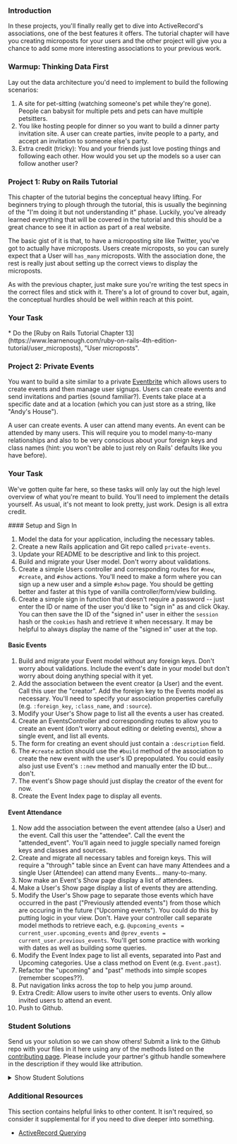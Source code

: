 ### Introduction

In these projects, you'll finally really get to dive into ActiveRecord's associations, one of the best features it offers.  The tutorial chapter will have you creating microposts for your users and the other project will give you a chance to add some more interesting associations to your previous work.

### Warmup: Thinking Data First

Lay out the data architecture you'd need to implement to build the following scenarios:

1. A site for pet-sitting (watching someone's pet while they're gone). People can babysit for multiple pets and pets can have multiple petsitters.
4. You like hosting people for dinner so you want to build a dinner party invitation site.  A user can create parties, invite people to a party, and accept an invitation to someone else's party.
5. Extra credit (tricky): You and your friends just love posting things and following each other.  How would you set up the models so a user can follow another user?

### Project 1: Ruby on Rails Tutorial

This chapter of the tutorial begins the conceptual heavy lifting.  For beginners trying to plough through the tutorial, this is usually the beginning of the "I'm doing it but not understanding it" phase. Luckily, you've already learned everything that will be covered in the tutorial and this should be a great chance to see it in action as part of a real website.

The basic gist of it is that, to have a microposting site like Twitter, you've got to actually have microposts.  Users create microposts, so you can surely expect that a User will `has_many` microposts.  With the association done, the rest is really just about setting up the correct views to display the microposts.

As with the previous chapter, just make sure you're writing the test specs in the correct files and stick with it.  There's a lot of ground to cover but, again, the conceptual hurdles should be well within reach at this point.

### Your Task

<div class="lesson-content__panel" markdown="1">
  * Do the [Ruby on Rails Tutorial Chapter 13](https://www.learnenough.com/ruby-on-rails-4th-edition-tutorial/user_microposts), "User microposts".
</div>

### Project 2: Private Events

You want to build a site similar to a private [Eventbrite](http://www.eventbrite.com) which allows users to create events and then manage user signups.  Users can create events and send invitations and parties (sound familiar?).  Events take place at a specific date and at a location (which you can just store as a string, like "Andy's House").

A user can create events.  A user can attend many events. An event can be attended by many users. This will require you to model many-to-many relationships and also to be very conscious about your foreign keys and class names (hint: you won't be able to just rely on Rails' defaults like you have before).

### Your Task

We've gotten quite far here, so these tasks will only lay out the high level overview of what you're meant to build.  You'll need to implement the details yourself.  As usual, it's not meant to look pretty, just work.  Design is all extra credit.

<div class="lesson-content__panel" markdown="1">
#### Setup and Sign In

1. Model the data for your application, including the necessary tables.
2. Create a new Rails application and Git repo called `private-events`.
3. Update your README to be descriptive and link to this project.
4. Build and migrate your User model.  Don't worry about validations.
5. Create a simple Users controller and corresponding routes for `#new`, `#create`, and `#show` actions.  You'll need to make a form where you can sign up a new user and a simple `#show` page.  You should be getting better and faster at this type of vanilla controller/form/view building.
6. Create a simple sign in function that doesn't require a password -- just enter the ID or name of the user you'd like to "sign in" as and click Okay.  You can then save the ID of the "signed in" user in either the `session` hash or the `cookies` hash and retrieve it when necessary.  It may be helpful to always display the name of the "signed in" user at the top.

#### Basic Events

1. Build and migrate your Event model without any foreign keys.  Don't worry about validations.  Include the event's date in your model but don't worry about doing anything special with it yet.
2. Add the association between the event creator (a User) and the event.  Call this user the "creator".  Add the foreign key to the Events model as necessary.  You'll need to specify your association properties carefully (e.g. `:foreign_key`, `:class_name`, and `:source`).
3. Modify your User's Show page to list all the events a user has created.
4. Create an EventsController and corresponding routes to allow you to create an event (don't worry about editing or deleting events), show a single event, and list all events.
5. The form for creating an event should just contain a `:description` field.
6. The `#create` action should use the `#build` method of the association to create the new event with the user's ID prepopulated.  You could easily also just use Event's `::new` method and manually enter the ID but... don't.
7. The event's Show page should just display the creator of the event for now.
8. Create the Event Index page to display all events.

#### Event Attendance

1. Now add the association between the event attendee (also a User) and the event.  Call this user the "attendee".  Call the event the "attended_event". You'll again need to juggle specially named foreign keys and classes and sources.
2. Create and migrate all necessary tables and foreign keys.  This will require a "through" table since an Event can have many Attendees and a single User (Attendee) can attend many Events... many-to-many.
3. Now make an Event's Show page display a list of attendees.
4. Make a User's Show page display a list of events they are attending.
5. Modify the User's Show page to separate those events which have occurred in the past ("Previously attended events") from those which are occuring in the future ("Upcoming events").  You could do this by putting logic in your view.  Don't.  Have your controller call separate model methods to retrieve each, e.g. `@upcoming_events = current_user.upcoming_events` and `@prev_events = current_user.previous_events`.  You'll get some practice with working with dates as well as building some queries.
6. Modify the Event Index page to list all events, separated into Past and Upcoming categories.  Use a class method on Event (e.g. `Event.past`).
7. Refactor the "upcoming" and "past" methods into simple scopes (remember scopes??).
8. Put navigation links across the top to help you jump around.
9. Extra Credit: Allow users to invite other users to events.  Only allow invited users to attend an event.
10. Push to Github.

</div>

### Student Solutions
Send us your solution so we can show others! Submit a link to the Github repo with your files in it here using any of the methods listed on the [contributing page](http://github.com/TheOdinProject/curriculum/blob/master/contributing.md).  Please include your partner's github handle somewhere in the description if they would like attribution.

<details markdown="block">
  <summary> Show Student Solutions </summary>

* Add your solution below this line!
* [Olugbade Olalekan's Solution](https://github.com/gbadesimple/private-events-project) - [View in Browser]( https://immense-brushlands-08618.herokuapp.com/)
* [Learnsometing's solution](https://github.com/learnsometing/rails-private_events)
* [Simon Tharby's solution](https://github.com/jinjagit/social_light) - [View in browser](https://social-light-simontharby.herokuapp.com/)
* [prw001's solution](https://github.com/prw001/private_events)
* [Max Garber's solution](https://github.com/bubblebooy/private-events)
* [Austin Fisher's solution](https://thawing-everglades-63943.herokuapp.com/)
* [Javier Machin's solution](https://github.com/Javier-Machin/private-events) - [View in Browser](https://social-boost-app.herokuapp.com/)
* [0zra's solution](https://github.com/0zra/event-planner)
* [Raiko's solution](https://github.com/Cypher0/private-events) - [View in Browser](https://radiant-brook-28646.herokuapp.com/)
* [Jmooree30's solution](https://github.com/jmooree30/private-events.git) - [View in Broswer](https://sleepy-wildwood-90425.herokuapp.com/)
* [theghall's solution](https://github.com/theghall/odin-private-events.git)
* [Clayton Sweeten's solution](https://github.com/cjsweeten101/private-events)
* [Jonathan Yiv's solution](https://github.com/JonathanYiv/private-events) - [View in Browser](https://shielded-waters-45439.herokuapp.com)
* [nmac's solution](https://github.com/nmacawile/Events)
* [ToTenMilan's solution](https://github.com/ToTenMilan/the_odin_project/tree/master/rails/associations/private-events) - [View in browser](http://iventbrite.herokuapp.com/)
* [mindovermiles262's solution](https://github.com/mindovermiles262/odin-events)
* [holdercp's solution](https://github.com/holdercp/private-events) - [View in browser](https://aqueous-shore-53729.herokuapp.com/)
* [jfonz412's solution](https://github.com/jfonz412/private-events)
* [yilmazgunalp's solution](github.com/yilmazgunalp/private-events) - [Live version](https://my-private-events.herokuapp.com/)
* [CloudTemplar_'s solution](https://github.com/cloudtemplar/private-events) - [Live version](https://shielded-falls-83468.herokuapp.com/)
* [LPSV's solution](https://github.com/leosoaivan/TOP_ror_private_events)
* [Jib's solution](https://github.com/NuclearMachine/odin_rails/tree/master/private_events) - [Live version](https://sheltered-crag-16269.herokuapp.com/)
* [Austin's solution](https://github.com/CouchofTomato/private_events)
* [Jamie's solution](https://github.com/Jberczel/private_events) - [View in browser](http://privent.herokuapp.com/)
* [Donald's solution](https://github.com/donaldali/odin-rails/tree/master/private-events)
* [TomTom's solution](https://github.com/tim5046/projectOdin/tree/master/Rails/private-events/private-events)
* [Erithair's solution](https://github.com/N19270/private-events) - [View in browser](http://private-events.herokuapp.com/)
* [Marina Sergeyeva's solution](https://github.com/imousterian/OdinProject/tree/master/Project3_EventBrite/private-events)
* [Kate McFaul's solution](https://github.com/craftykate/odin-project/tree/master/Chapter_04-Advanced_Rails/private_events)
* [Tommy Noe's solution](https://github.com/thomasjnoe/private-events)
* [Vidul's solution](https://github.com/viparthasarathy/private-events)
* [Aleksandar's solution](https://github.com/rodic/private-events)
* [Vidul's solution](https://github.com/viparthasarathy/private-events) - [View in browser](https://fierce-headland-7201.herokuapp.com/)
* [Jason Matthews' solution](https://github.com/fo0man/private-events)
* [Dominik Stodolny's solution](https://github.com/dstodolny/private-events)
* [Kevin Mulhern's solution](https://github.com/KevinMulhern/private_events) - [View in browser](https://privateevents.herokuapp.com/)
* [AtActionPark's solution](https://github.com/AtActionPark/odin_private_event) - [View in browser](https://afternoon-citadel-2578.herokuapp.com/)
* [Andrej Dragojevic's solution](https://github.com/antrix1/PrivateEvents) - [View in browser](https://calm-refuge-3455.herokuapp.com/)
* [dchen71's solution](https://github.com/dchen71/private-events) - [View in browser](http://ronchon-moliere-6251.herokuapp.com/)
* [Matias Pan's solution](https://github.com/kriox26/private-events) - [View in browser](https://polar-refuge-9964.herokuapp.com/)
* [Tomislav Mikulin's solution](https://github.com/MrKindle85/private-events)
* [Florian Mainguy's solution](https://github.com/florianmainguy/theodinproject/tree/master/rails/private-events)
* [Radi Totev's solution](https://github.com/raditotev/private-events)
* [cdouglass's solution](https://github.com/cdouglass/odin-project-exercises/tree/master/rails/private-events)
* [Luke Walker's solution](https://github.com/ubershibs/rails_course/tree/master/private-events)
* [Scott Bobbitt's solution](https://github.com/sco-bo/private-events)
* [srashidi's solution](https://github.com/srashidi/Active_Record_Associations/tree/master/private-events)
* [Max Gallant's solution](https://github.com/mcgalcode/private-events) - [View in browser](https://secret-gorge-95812.herokuapp.com/)
* [Hassan Mahmoud's solution](https://github.com/HassanTC/private-events)
* [Miguel Herrera's solution](https://github.com/migueloherrera/private-events)
* [James Brooks's solution](https://github.com/jhbrooks/private-events) - [View in browser](https://polar-caverns-15299.herokuapp.com/)
* [Matt Velez's solution](https://github.com/Timecrash/rails-projects/tree/master/private-events)
* [Sander Schepens's solution](https://github.com/schepens83/theodinproject.com/tree/master/rails/project9--private-events/private-events)
* [Mateo Mejia's solution](https://github.com/mateomgj/private-events) - [View in browser](https://fierce-brushlands-63385.herokuapp.com/)
* [Fabricio Carrara's solution](https://github.com/fcarrara/private-events) - [View in browser](https://private-events-rails.herokuapp.com)
* [Akshay Bharwani's solution](https://github.com/akshaybharwani/private-events)
* [Martin Safer's solution](https://github.com/mtsafer/private-events) - [View in browser](https://aqueous-woodland-15720.herokuapp.com/)
* [Shala Qweghen's solution](https://github.com/ShalaQweghen/private_events) - [View in browser](http://cryptic-mesa-97521.herokuapp.com/)
* [John's solution](https://github.com/johnTheDudeMan/private_events)
* [Oscar Y.'s solution](https://github.com/mysteryihs/private-events)
* [Till S.'s solution](https://github.com/gitseti/private-events) - [View in browser](https://protected-citadel-60271.herokuapp.com/)
* [Frank V's solution](https://github.com/fv42wid/events)
* [Amrr Bakry's solution](https://github.com/Amrrbakry/rails_the_odin_project/tree/master/private_events) - [View in browser](https://fathomless-shore-10615.herokuapp.com/)
* [David Chapman's solution](https://github.com/davidchappy/odin_training_projects/tree/master/private-events)
* [Dylan's non RESTful solution](https://github.com/resputin/the_odin_project/tree/master/Rails/private-events)
* [DV's solution](https://github.com/dvislearning/private-events) - [View in browser](https://sleepy-everglades-63021.herokuapp.com/)
* [Sophia Wu's solution](https://github.com/SophiaLWu/private-events) - [View in browser](https://quiet-forest-50554.herokuapp.com/)
* [Eric Gonzalez solution](https://github.com/Twinpair/Eventor) - [View in browser](https://rails-eventor.herokuapp.com/)
* [Tom Westerhout's solution](https://github.com/TomWesterhout/private_events) - [View in browser](https://private-events-170388.herokuapp.com/)
* [at0micred's solution](https://github.com/amyjording/private-events)
* [Francisco Carlos's solution](https://github.com/fcarlosdev/the_odin_project/tree/master/private-events)
* [Punnadittr's solution](https://github.com/punnadittr/private-events) - [View in browser](https://boiling-plains-19274.herokuapp.com/)
* [Uy Bình's solution](https://github.com/uybinh/private_events_odin) - [View in browser](https://private-event-odin.herokuapp.com)
* [Agon's solution](https://github.com/AgonIdrizi/private-events) - [View in browser](https://myprivateevents.herokuapp.com/)
* [Malaika's Solution](https://github.com/malaikaMI/Event) - [View in browser](https://radiant-brook-99300.herokuapp.com/)
* [Jamesredux's Solution](https://github.com/Jamesredux/private-events) - [View in browser](https://infinite-basin-31084.herokuapp.com/)
* [bchalman's solution](https://github.com/bchalman/private-events)
* [Alex's solution](https://github.com/alexcorremans/private-events)
* [Brendaneus' Solution](https://github.com/Brendaneus/the_odin_project/tree/master/ruby_on_rails/private-events) - [View in browser](https://odin-private-events-0.herokuapp.com/events)
* [vanny96's Solution](https://github.com/vanny96/private-events) - [View in Browser](https://rocky-eyrie-58239.herokuapp.com/)
* [JamCry's Solution](https://github.com/jamcry/private-events) - [View in Browser](https://gentle-journey-93500.herokuapp.com/)

</details>

### Additional Resources
This section contains helpful links to other content. It isn't required, so consider it supplemental for if you need to dive deeper into something.

* [ActiveRecord Querying](http://guides.rubyonrails.org/active_record_querying.html)
